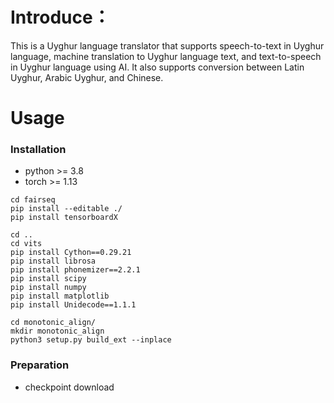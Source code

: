 
# Introduce：  
This is a Uyghur language translator that supports speech-to-text in Uyghur language, machine translation to Uyghur language text, and text-to-speech in Uyghur language using AI. It also supports conversion between Latin Uyghur, Arabic Uyghur, and Chinese.

# Usage
### Installation
- python >= 3.8  
- torch  >= 1.13  
```
cd fairseq
pip install --editable ./ 
pip install tensorboardX

cd ..
cd vits
pip install Cython==0.29.21
pip install librosa
pip install phonemizer==2.2.1
pip install scipy
pip install numpy
pip install matplotlib
pip install Unidecode==1.1.1

cd monotonic_align/
mkdir monotonic_align
python3 setup.py build_ext --inplace
```

### Preparation
- checkpoint download
```

```
